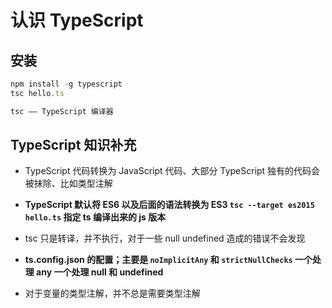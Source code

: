 # 认识 TypeScript

## 安装

```ts
npm install -g typescript
tsc hello.ts

tsc —— TypeScript 编译器
```



## TypeScript 知识补充

- TypeScript 代码转换为 JavaScript 代码、大部分 TypeScript 独有的代码会被抹除、比如类型注解

- **TypeScript 默认将 ES6 以及后面的语法转换为 ES3   `tsc --target es2015 hello.ts` 指定 ts 编译出来的 js 版本** 
- tsc 只是转译，并不执行，对于一些 null undefined 造成的错误不会发现

- **ts.config.json 的配置；主要是 `noImplicitAny` 和 `strictNullChecks`  一个处理 any 一个处理 null 和 undefined**

- 对于变量的类型注解，并不总是需要类型注解